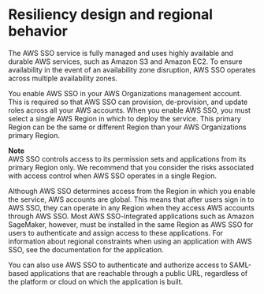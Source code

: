 # Resiliency design and regional behavior<a name="resiliency-regional-behavior"></a>

The AWS SSO service is fully managed and uses highly available and durable AWS services, such as Amazon S3 and Amazon EC2\. To ensure availability in the event of an availability zone disruption, AWS SSO operates across multiple availability zones\.

You enable AWS SSO in your AWS Organizations management account\. This is required so that AWS SSO can provision, de\-provision, and update roles across all your AWS accounts\. When you enable AWS SSO, you must select a single AWS Region in which to deploy the service\. This primary Region can be the same or different Region than your AWS Organizations primary Region\. 

**Note**  
AWS SSO controls access to its permission sets and applications from its primary Region only\. We recommend that you consider the risks associated with access control when AWS SSO operates in a single Region\.

Although AWS SSO determines access from the Region in which you enable the service, AWS accounts are global\. This means that after users sign in to AWS SSO, they can operate in any Region when they access AWS accounts through AWS SSO\. Most AWS SSO\-integrated applications such as Amazon SageMaker, however, must be installed in the same Region as AWS SSO for users to authenticate and assign access to these applications\. For information about regional constraints when using an application with AWS SSO, see the documentation for the application\.

You can also use AWS SSO to authenticate and authorize access to SAML\-based applications that are reachable through a public URL, regardless of the platform or cloud on which the application is built\.